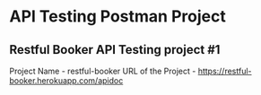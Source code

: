 # API Testing Postman Project

## Restful Booker API Testing project #1

Project Name - restful-booker
URL of the Project - https://restful-booker.herokuapp.com/apidoc
